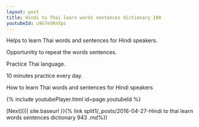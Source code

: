 ```yaml
---
layout: post
title: Hindi to Thai learn words sentences dictionary 108 
youtubeId: u9G7eSRnYps
---
```

 
 
Helps to learn Thai words and sentences for Hindi speakers.

Opportunitiy to repeat the words sentences. 

Practice Thai language. 
 
10 minutes practice every day. 
 
How to learn Thai words and sentences for Hindi speakers 
 
{% include youtubePlayer.html id=page.youtubeId %}
 
 
[Next]({{ site.baseurl }}{% link  split1/_posts/2016-04-27-Hindi to thai learn words sentences dictionary 943 .md%})
 
